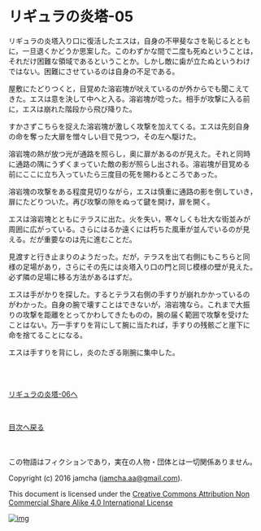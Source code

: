 # リギュラの炎塔-05

リギュラの炎塔入り口に復活したエスは，自身の不甲斐なさを恥じるととも  
に，一旦退くかどうか思案した。このわずかな間で二度も死ぬということは，  
それだけ困難な領域であるということか。しかし敵に歯が立たぬというわけ  
ではない。困難にさせているのは自身の不足である。  

屋敷にたどりつくと，目覚めた溶岩塊が吠えているのが外からでも聞こえて  
きた。エスは意を決して中へと入る。溶岩塊が唸った。相手が攻撃に入る前  
に，エスは崩れた階段から飛び降りた。  

すかさずこちらを捉えた溶岩塊が激しく攻撃を加えてくる。エスは先刻自身  
の命を奪った大扉を憎々しい目で見つつ，その左へ駆けた。  

溶岩塊の熱が放つ光が通路を照らし，奥に扉があるのが見えた。それと同時  
に通路の隅にうずくまっていた敵の影が照らし出される。溶岩塊が目覚める  
前にここに立ち入っていたら三度目の死を賜わるところであった。  

溶岩塊の攻撃をある程度見切りながら，エスは慎重に通路の影を倒していき，  
扉にたどりついた。再び攻撃の隙をぬって鍵を開け，扉を開く。  

エスは溶岩塊とともにテラスに出た。火を失い，寒々しくも壮大な街並みが  
周囲に広がっている。さらにはるか遠くには朽ちた風車が並んでいるのが見  
える。だが重要なのは先に進むことだ。  

見渡すと行き止まりのようだった。だが，テラスを出て右側にもこちらと同  
様の足場があり，さらにその先には炎塔入り口の門と同じ模様の壁が見えた。  
必ず隣の足場に移る方法があるはずだ。  

エスは手がかりを探した。するとテラス右側の手すりが崩れかかっているの  
がわかった。自身の腕で壊すことはできないが，溶岩塊なら。これまで大振  
りの攻撃を距離をとってかわしてきたものの，腕の届く範囲で攻撃を受けた  
ことはない。万一手すりを背にして腕に当たれば，手すりの残骸ごと崖下に  
命を捨てることになる。  

エスは手すりを背にし，炎のたぎる剛腕に集中した。  

<br>  
<br>  

[リギュラの炎塔-06へ](./06.md)  

<br>  

[目次へ戻る](https://github.com/jamcha-aa/EbonyBlades/blob/master/README.md)  

<br>  
<br>  
この物語はフィクションであり，実在の人物・団体とは一切関係ありません。  

Copyright (c) 2016 jamcha (jamcha.aa@gmail.com).  

This document is licensed under the [Creative Commons Attribution Non Commercial Share Alike 4.0 International License](http://creativecommons.org/licenses/by-nc-sa/4.0/deed)  

[![img](http://i.creativecommons.org/l/by-nc-sa/3.0/80x15.png)](http://creativecommons.org/licenses/by-nc-sa/4.0/deed)